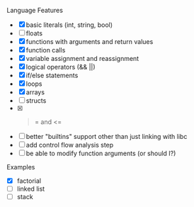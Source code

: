 Language Features
- [X] basic literals (int, string, bool)
- [ ] floats
- [X] functions with arguments and return values
- [X] function calls
- [X] variable assignment and reassignment
- [X] logical operators (&& ||)
- [X] if/else statements
- [X] loops
- [X] arrays
- [ ] structs
- [X] >= and <=
- [ ] better "builtins" support other than just linking with libc
- [ ] add control flow analysis step
- [ ] be able to modify function arguments (or should I?)

Examples
- [X] factorial
- [ ] linked list
- [ ] stack
